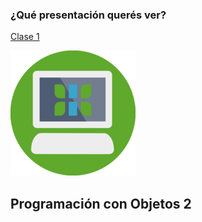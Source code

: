 ### ¿Qué presentación querés ver?

[Clase 1](clase1)


![Logo](img/logo.png)

## Programación con Objetos 2
